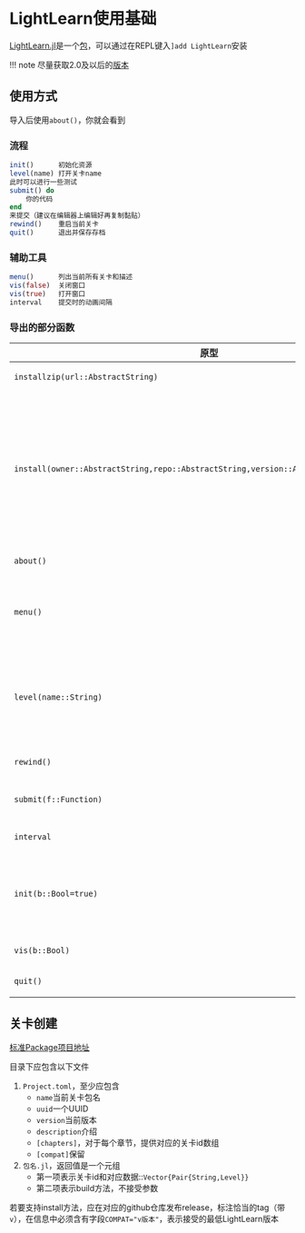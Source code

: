 # LightLearn使用基础
[LightLearn.jl](https://github.com/Rratic/LightLearn.jl)是一个[包](../../packages/introduction.md)，可以通过在REPL键入`]add LightLearn`安装

!!! note
	尽量获取2.0及以后的[版本](../../advanced/versionnumber.md)

## 使用方式
导入后使用`about()`，你就会看到

### 流程
```jl
init()		初始化资源
level(name)	打开关卡name
此时可以进行一些测试
submit() do
	你的代码
end
来提交（建议在编辑器上编辑好再复制黏贴）
rewind()	重启当前关卡
quit()		退出并保存存档
```

### 辅助工具
```jl
menu()		列出当前所有关卡和描述
vis(false)	关闭窗口
vis(true)	打开窗口
interval	提交时的动画间隔
```

### 导出的部分函数
| 原型 | 描述 |
| --- | --- |
| `installzip(url::AbstractString)` | 从指定url下载zip |
| `install(owner::AbstractString,repo::AbstractString,version::AbstractString="latest")` | 从`owner`的github仓库`repo`的发布中下载版本`version`，特别地，`latest`表示下载尽可能的最新版 |
| `about()` | 获取相关信息 |
| `menu()` | 列出当前导入数据中的章节和关卡描述 |
| `level(name::String)` | 导入关卡名为name的关卡，数字会自动转化为字符串 |
| `rewind()` | 重启当前关卡 |
| `submit(f::Function)` | 提交当前关卡的尝试f |
| `interval` | 提交时的动画间隔 |
| `init(b::Bool=true)` | 初始化数据，其中`b`控制是否导入标准Package项目 |
| `vis(b::Bool)` | 控制窗口可见性 |
| `quit()` | 退出并保存存档 |

## 关卡创建
[标准Package项目地址](https://github.com/JuliaRoadmap/Standard.llp)

目录下应包含以下文件
1. `Project.toml`，至少应包含
	* `name`当前关卡包名
	* `uuid`一个UUID
	* `version`当前版本
	* `description`介绍
	* `[chapters]`，对于每个章节，提供对应的关卡id数组
	* `[compat]`保留
2. `包名.jl`，返回值是一个元组
	* 第一项表示关卡id和对应数据::`Vector{Pair{String,Level}}`
	* 第二项表示build方法，不接受参数

若要支持install方法，应在对应的github仓库发布release，标注恰当的tag（带`v`），在信息中必须含有字段`COMPAT="v版本"`，表示接受的最低LightLearn版本
